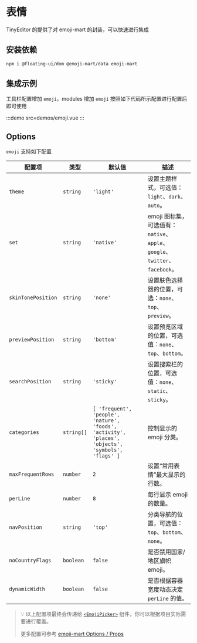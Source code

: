 # 表情

TinyEditor 的提供了对 emoji-mart 的封装，可以快速进行集成

## 安装依赖

```bash
npm i @floating-ui/dom @emoji-mart/data emoji-mart
```

## 集成示例

工具栏配置增加 `emoji`，modules 增加 `emoji` 按照如下代码所示配置进行配置后即可使用

:::demo src=demos/emoji.vue
:::

## Options

`emoji` 支持如下配置

| 配置项             | 类型       | 默认值                                                                                             | 描述                                                                         |
| ------------------ | ---------- | -------------------------------------------------------------------------------------------------- | ---------------------------------------------------------------------------- |
| `theme`            | `string`   | `'light'`                                                                                          | 设置主题样式，可选值：`light`、`dark`、`auto`。                              |
| `set`              | `string`   | `'native'`                                                                                         | emoji 图标集，可选值有：`native`、`apple`、`google`、`twitter`、`facebook`。 |
| `skinTonePosition` | `string`   | `'none'`                                                                                           | 设置肤色选择器的位置，可选：`none`、`top`、`preview`。                       |
| `previewPosition`  | `string`   | `'bottom'`                                                                                         | 设置预览区域的位置，可选值：`none`、`top`、`bottom`。                        |
| `searchPosition`   | `string`   | `'sticky'`                                                                                         | 设置搜索栏的位置，可选值：`none`、`static`、`sticky`。                       |
| `categories`       | `string[]` | `[ 'frequent', 'people', 'nature', 'foods', 'activity', 'places', 'objects', 'symbols', 'flags' ]` | 控制显示的 emoji 分类。                                                      |
| `maxFrequentRows`  | `number`   | `2`                                                                                                | 设置“常用表情”最大显示的行数。                                               |
| `perLine`          | `number`   | `8`                                                                                                | 每行显示 emoji 的数量。                                                      |
| `navPosition`      | `string`   | `'top'`                                                                                            | 分类导航的位置，可选值：`top`、`bottom`、`none`。                            |
| `noCountryFlags`   | `boolean`  | `false`                                                                                            | 是否禁用国家/地区旗帜 emoji。                                                |
| `dynamicWidth`     | `boolean`  | `false`                                                                                            | 是否根据容器宽度动态决定 `perLine` 的值。                                    |

> 💡 以上配置项最终会传递给 [`<EmojiPicker>`](https://github.com/missive/emoji-mart#-emoji-component) 组件，你可以根据项目实际需要进行覆盖。
>
> 更多配置可参考 [emoji-mart Options / Props](https://github.com/missive/emoji-mart#options--props)
